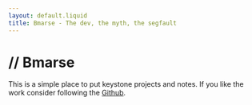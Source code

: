 ```yaml
---
layout: default.liquid
title: Bmarse - The dev, the myth, the segfault 
---
```

# // Bmarse 

This is a simple place to put keystone projects and notes.  If you like the work consider following the <a href="https://github.com/bmarse/tododo" target="_blank">Github</a>.
